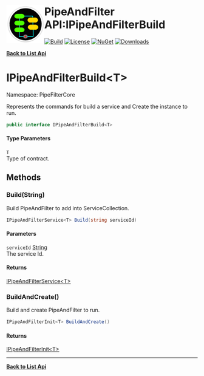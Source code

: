 # <img align="left" width="100" height="100" src="../images/icon.png">PipeAndFilter API:IPipeAndFilterBuild<T> 

[![Build](https://github.com/FRACerqueira/PipeAndFilter/workflows/Build/badge.svg)](https://github.com/FRACerqueira/PipeAndFilter/actions/workflows/build.yml)
[![License](https://img.shields.io/badge/License-MIT-brightgreen.svg)](https://github.com/FRACerqueira/PipeAndFilter/blob/master/LICENSE)
[![NuGet](https://img.shields.io/nuget/v/PipeAndFilter)](https://www.nuget.org/packages/PipeAndFilter/)
[![Downloads](https://img.shields.io/nuget/dt/PipeAndFilter)](https://www.nuget.org/packages/PipeAndFilter/)

[**Back to List Api**](./apis.md)

# IPipeAndFilterBuild&lt;T&gt;

Namespace: PipeFilterCore

Represents the commands for build a service and Create the instance to run.

```csharp
public interface IPipeAndFilterBuild<T>
```

#### Type Parameters

`T`<br>
Type of contract.

## Methods

### <a id="methods-build"/>**Build(String)**

Build PipeAndFilter to add into ServiceCollection.

```csharp
IPipeAndFilterService<T> Build(string serviceId)
```

#### Parameters

`serviceId` [String](https://docs.microsoft.com/en-us/dotnet/api/system.string)<br>
The service Id.

#### Returns

[IPipeAndFilterService&lt;T&gt;](./pipefiltercore.ipipeandfilterservice-1.md)

### <a id="methods-buildandcreate"/>**BuildAndCreate()**

Build and create PipeAndFilter to run.

```csharp
IPipeAndFilterInit<T> BuildAndCreate()
```

#### Returns

[IPipeAndFilterInit&lt;T&gt;](./pipefiltercore.ipipeandfilterinit-1.md)


- - -
[**Back to List Api**](./apis.md)

